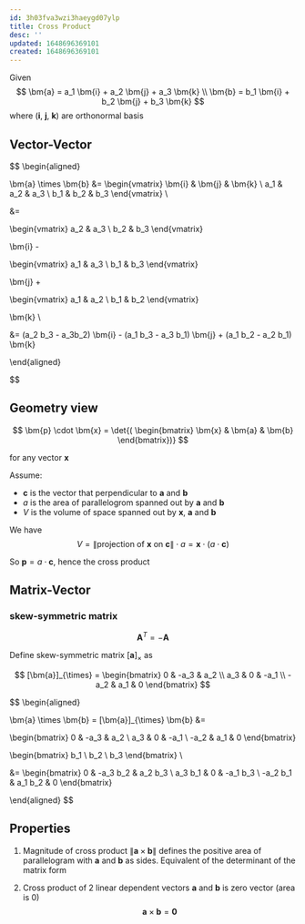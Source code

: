```yaml
---
id: 3h03fva3wzi3haeygd07ylp
title: Cross Product
desc: ''
updated: 1648696369101
created: 1648696369101
---
```


Given 
$$
\bm{a} = a_1 \bm{i} + a_2 \bm{j} + a_3 \bm{k} \\
\bm{b} = b_1 \bm{i} + b_2 \bm{j} + b_3 \bm{k}
$$
where ($\bm{i}$, $\bm{j}$, $\bm{k}$) are orthonormal basis


## Vector-Vector

$$
\begin{aligned}

\bm{a} \times \bm{b} &= 
\begin{vmatrix}
\bm{i} & \bm{j} & \bm{k} \\
a_1 & a_2 & a_3 \\
b_1 & b_2 & b_3
\end{vmatrix} \\

&=

\begin{vmatrix}
a_2 & a_3 \\
b_2 & b_3
\end{vmatrix}

\bm{i} -

\begin{vmatrix}
a_1 & a_3 \\
b_1 & b_3
\end{vmatrix}

\bm{j} +

\begin{vmatrix}
a_1 & a_2 \\
b_1 & b_2
\end{vmatrix}

\bm{k} \\

&= (a_2 b_3 - a_3b_2) \bm{i} - (a_1 b_3 - a_3 b_1) \bm{j} + (a_1 b_2 - a_2 b_1) \bm{k}

\end{aligned}

$$

## Geometry view
$$
\bm{p} \cdot \bm{x} = 
\det{(
\begin{bmatrix}
\bm{x} & \bm{a} & \bm{b}
\end{bmatrix})}
$$

for any vector $\bm{x}$

Assume:
- $\bm{c}$ is the vector that perpendicular to $\bm{a}$ and $\bm{b}$
- $a$ is the area of parallelogrom spanned out by $\bm{a}$ and $\bm{b}$
- $V$ is the volume of space spanned out by $\bm{x}$, $\bm{a}$ and $\bm{b}$

We have
$$
V = \| \text{projection of } \bm{x} \text{ on } \bm{c} \| \cdot a =
\bm{x} \cdot (a \cdot \bm{c})
$$

So $\bm{p} = a \cdot \bm{c}$, hence the cross product

## Matrix-Vector

### skew-symmetric matrix

$$
\bm{A}^{T} = - \bm{A}
$$

Define skew-symmetric matrix $[\bm{a}]_{\times}$ as

$$
[\bm{a}]_{\times} = 
\begin{bmatrix}
0 & -a_3 & a_2 \\
a_3 & 0 & -a_1 \\
-a_2 & a_1 & 0
\end{bmatrix}
$$

$$
\begin{aligned}

\bm{a} \times \bm{b} = [\bm{a}]_{\times} \bm{b} &= 

\begin{bmatrix}
0 & -a_3 & a_2 \\
a_3 & 0 & -a_1 \\
-a_2 & a_1 & 0
\end{bmatrix}

\begin{bmatrix}
b_1 \\
b_2 \\
b_3
\end{bmatrix} \\

&= \begin{bmatrix}
0 & -a_3 b_2 & a_2 b_3 \\
a_3 b_1 & 0 & -a_1 b_3 \\
-a_2 b_1 & a_1 b_2 & 0
\end{bmatrix}

\end{aligned}
$$


## Properties

1. Magnitude of cross product $\|\bm{a} \times \bm{b}\|$ defines the positive area of parallelogram with $\bm{a}$ and $\bm{b}$ as sides. Equivalent of the determinant of the matrix form

2. Cross product of 2 linear dependent vectors
$\bm{a}$ and $\bm{b}$ is zero vector (area is 0)
$$
\bm{a} \times \bm{b} = \bm{0}
$$
